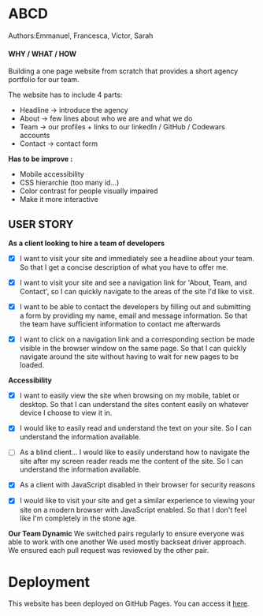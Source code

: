 # ABCD
Authors:Emmanuel, Francesca, Victor, Sarah

#### WHY / WHAT / HOW
Building a one page website from scratch that provides a short agency portfolio for our team.

The website has to include 4 parts:
- Headline -> introduce the agency
- About -> few lines about who we are and what we do
- Team -> our profiles + links to our linkedIn / GitHub / Codewars accounts
- Contact -> contact form

**Has to be improve :**
-  Mobile accessibility
- CSS hierarchie (too many id...)
- Color contrast for people visually impaired
- Make it more interactive


## USER STORY
**As a client looking to hire a team of developers**

- [x] I want to visit your site and immediately see a headline about your team. So that I get a concise description of what you have to offer me.

- [x] I want to visit your site and see a navigation link for 'About, Team, and Contact', so I can quickly navigate to the areas of the site I'd like to visit.

- [x] I want to be able to contact the developers by filling out and submitting a form by providing my name, email and message information. So that the team have sufficient information to contact me afterwards

- [x] I want to click on a navigation link and a corresponding section be made visible in the browser window on the same page. So that I can quickly navigate around the site without having to wait for new pages to be loaded.


**Accessibility**

- [x] I want to easily view the site when browsing on my mobile, tablet or desktop. So that I can understand the sites content easily on whatever device I choose to view it in.

- [x] I would like to easily read and understand the text on your site. So I can understand the information available.

- [ ] As a blind client... I would like to easily understand how to navigate the site after my screen reader reads me the content of the site. So I can understand the information available.

- [x] As a client with JavaScript disabled in their browser for security reasons

- [x] I would like to visit your site and get a similar experience to viewing your site on a modern browser with JavaScript enabled. So that I don't feel like I'm completely in the stone age.


**Our Team Dynamic**
We switched pairs regularly to ensure everyone was able to work with one another
We used mostly backseat driver approach.
We ensured each pull request was reviewed by the other pair.

# Deployment
This website has been deployed on GitHub Pages. You can access it [here](https://fac-17.github.io/ABCD-week1/).

